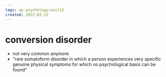 ```yaml
---
tags: ap-psychology/unit12 
created: 2022-02-22
---
```


# conversion disorder

- not very common anymore
- "rare somatoform disorder in which a person experiences very specific genuine physical symptoms for which no psychological basis can be found" 
